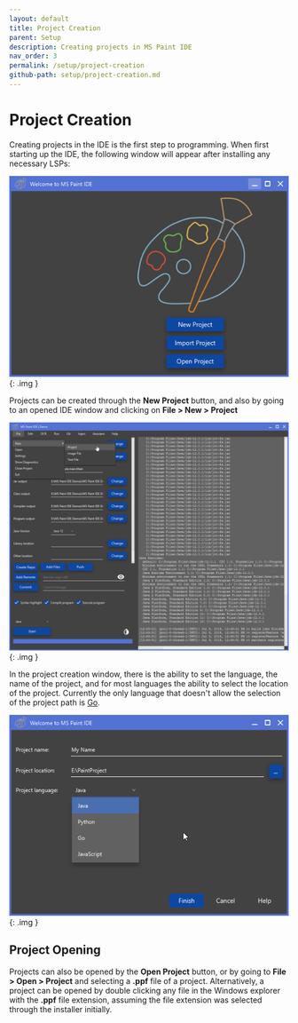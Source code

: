 ```yaml
---
layout: default
title: Project Creation
parent: Setup
description: Creating projects in MS Paint IDE
nav_order: 3
permalink: /setup/project-creation
github-path: setup/project-creation.md
---
```


# Project Creation

Creating projects in the IDE is the first step to programming. When first starting up the IDE, the following window will appear after installing any necessary LSPs:

![](/assets/images/setup/welcome-window.png)
{: .img }

Projects can be created through the **New Project** button, and also by going to an opened IDE window and clicking on **File > New > Project**

![](/assets/images/setup/file-new-project.png)
{: .img }

In the project creation window, there is the ability to set the language, the name of the project, and for most languages the ability to select the location of the project. Currently the only language that doesn't allow the selection of the project path is [Go](/languages/go).

![](/assets/images/setup/project-creation.png)
{: .img }

## Project Opening

Projects can also be opened by the **Open Project** button, or by going to **File > Open > Project** and selecting a **.ppf** file of a project. Alternatively, a project can be opened by double clicking any file in the Windows explorer with the **.ppf** file extension, assuming the file extension was selected through the installer initially.

